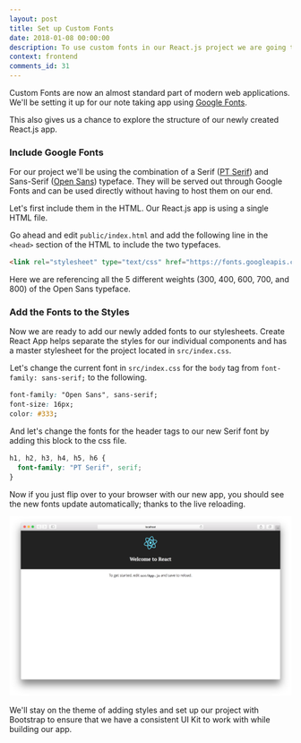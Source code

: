 ```yaml
---
layout: post
title: Set up Custom Fonts
date: 2018-01-08 00:00:00
description: To use custom fonts in our React.js project we are going to use Google Fonts and include it in our public/index.html.
context: frontend
comments_id: 31
---
```


Custom Fonts are now an almost standard part of modern web applications. We'll be setting it up for our note taking app using [Google Fonts](https://fonts.google.com).

This also gives us a chance to explore the structure of our newly created React.js app.

### Include Google Fonts

For our project we'll be using the combination of a Serif ([PT Serif](https://fonts.google.com/specimen/PT+Serif)) and Sans-Serif ([Open Sans](https://fonts.google.com/specimen/Open+Sans)) typeface. They will be served out through Google Fonts and can be used directly without having to host them on our end.

Let's first include them in the HTML. Our React.js app is using a single HTML file.

<img class="code-marker" src="/assets/s.png" />Go ahead and edit `public/index.html` and add the following line in the `<head>` section of the HTML to include the two typefaces.

``` html
<link rel="stylesheet" type="text/css" href="https://fonts.googleapis.com/css?family=PT+Serif|Open+Sans:300,400,600,700,800">
```

Here we are referencing all the 5 different weights (300, 400, 600, 700, and 800) of the Open Sans typeface.

### Add the Fonts to the Styles

Now we are ready to add our newly added fonts to our stylesheets. Create React App helps separate the styles for our individual components and has a master stylesheet for the project located in `src/index.css`.

<img class="code-marker" src="/assets/s.png" />Let's change the current font in `src/index.css` for the `body` tag from `font-family: sans-serif;` to the following.

``` css
font-family: "Open Sans", sans-serif;
font-size: 16px;
color: #333;
```

<img class="code-marker" src="/assets/s.png" />And let's change the fonts for the header tags to our new Serif font by adding this block to the css file.

``` css
h1, h2, h3, h4, h5, h6 {
  font-family: "PT Serif", serif;
}
```

Now if you just flip over to your browser with our new app, you should see the new fonts update automatically; thanks to the live reloading.

![Custom fonts updated screenshot](/assets/react/custom-fonts-updated.png)

We'll stay on the theme of adding styles and set up our project with Bootstrap to ensure that we have a consistent UI Kit to work with while building our app.
